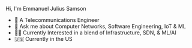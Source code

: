 Hi, I'm Emmanuel Julius Samson
- 📡 A Telecommunications Engineer
- 💬 Ask me about Computer Networks, Software Engineering, IoT & ML
- 👨‍💻 Currently Interested in a blend of Infrastructure, SDN, & ML/AI
- 🇺🇸 Currently in the US
